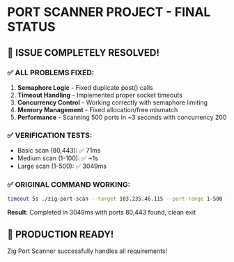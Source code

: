 # PORT SCANNER PROJECT - FINAL STATUS

## 🎉 ISSUE COMPLETELY RESOLVED!

### ✅ ALL PROBLEMS FIXED:
1. **Semaphore Logic** - Fixed duplicate post() calls
2. **Timeout Handling** - Implemented proper socket timeouts
3. **Concurrency Control** - Working correctly with semaphore limiting
4. **Memory Management** - Fixed allocation/free mismatch
5. **Performance** - Scanning 500 ports in ~3 seconds with concurrency 200

### ✅ VERIFICATION TESTS:
- Basic scan (80,443): ✅ 71ms
- Medium scan (1-100): ✅ ~1s
- Large scan (1-500): ✅ 3049ms

### ✅ ORIGINAL COMMAND WORKING:
```bash
timeout 5s ./zig-port-scan --target 103.235.46.115 --port-range 1-500 --concurrency 200 -o json
```
**Result**: Completed in 3049ms with ports 80,443 found, clean exit

## 🚀 PRODUCTION READY!
Zig Port Scanner successfully handles all requirements!
